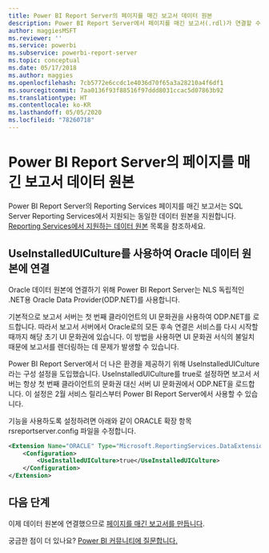 ```yaml
---
title: Power BI Report Server의 페이지를 매긴 보고서 데이터 원본
description: Power BI Report Server에서 페이지를 매긴 보고서(.rdl)가 연결할 수 있는 데이터 원본에 대해 알아봅니다.
author: maggiesMSFT
ms.reviewer: ''
ms.service: powerbi
ms.subservice: powerbi-report-server
ms.topic: conceptual
ms.date: 05/17/2018
ms.author: maggies
ms.openlocfilehash: 7cb5772e6ccdc1e4036d70f65a3a28210a4f6df1
ms.sourcegitcommit: 7aa0136f93f88516f97ddd8031ccac5d07863b92
ms.translationtype: HT
ms.contentlocale: ko-KR
ms.lasthandoff: 05/05/2020
ms.locfileid: "78260718"
---
```

# <a name="paginated-report-data-sources--in-power-bi-report-server"></a>Power BI Report Server의 페이지를 매긴 보고서 데이터 원본
Power BI Report Server의 Reporting Services 페이지를 매긴 보고서는 SQL Server Reporting Services에서 지원되는 동일한 데이터 원본을 지원합니다. [Reporting Services에서 지원하는 데이터 원본](https://docs.microsoft.com/sql/reporting-services/report-data/data-sources-supported-by-reporting-services-ssrs) 목록을 참조하세요.

## <a name="connect-to-oracle-data-sources-with-useinstalleduiculture"></a>UseInstalledUICulture를 사용하여 Oracle 데이터 원본에 연결

Oracle 데이터 원본에 연결하기 위해 Power BI Report Server는 NLS 독립적인 .NET용 Oracle Data Provider(ODP.NET)를 사용합니다.

기본적으로 보고서 서버는 첫 번째 클라이언트의 UI 문화권을 사용하여 ODP.NET를 로드합니다.  따라서 보고서 서버에서 Oracle로의 모든 후속 연결은 서비스를 다시 시작할 때까지 해당 초기 UI 문화권에 있습니다.  이 방법을 사용하면 UI 문화권 서식의 불일치 때문에 보고서를 렌더링하는 데 문제가 발생할 수 있습니다.

Power BI Report Server에서 더 나은 환경을 제공하기 위해 UseInstalledUICulture라는 구성 설정을 도입했습니다. UseInstalledUICulture를 true로 설정하면 보고서 서버는 항상 첫 번째 클라이언트의 문화권 대신 서버 UI 문화권에서 ODP.NET을 로드합니다.
이 설정은 2월 서비스 릴리스부터 Power BI Report Server에서 사용할 수 있습니다.

기능을 사용하도록 설정하려면 아래와 같이 ORACLE 확장 항목 rsreportserver.config 파일을 수정합니다.
```xml
<Extension Name="ORACLE" Type="Microsoft.ReportingServices.DataExtensions.OracleClientConnectionWrapper,Microsoft.ReportingServices.DataExtensions">
    <Configuration>
        <UseInstalledUICulture>true</UseInstalledUICulture>
    </Configuration>
</Extension>
```

## <a name="next-steps"></a>다음 단계
이제 데이터 원본에 연결했으므로 [페이지를 매긴 보고서를 만듭니다](quickstart-create-paginated-report.md).  


궁금한 점이 더 있나요? [Power BI 커뮤니티에 질문합니다.](https://community.powerbi.com/)
